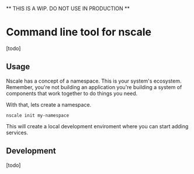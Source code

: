 ** THIS IS A WIP. DO NOT USE IN PRODUCTION **

# Command line tool for nscale

[todo]

## Usage

Nscale has a concept of a namespace. This is your system's ecosystem. Remember, you're not building an application you're building a system of components that work together to do things you need.

With that, lets create a namespace.

`nscale init my-namespace`

This will create a local development enviroment where you can start adding services.

## Development

[todo]
